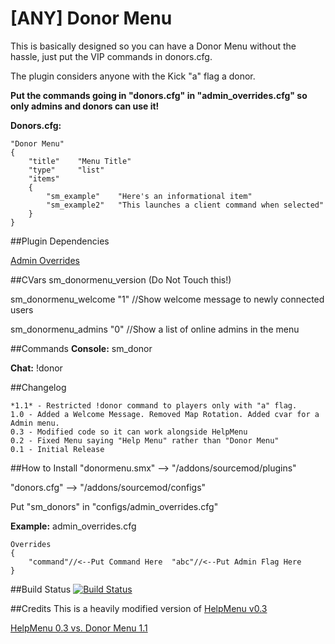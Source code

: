 [ANY] Donor Menu
============
This is basically designed so you can have a Donor Menu without the hassle, just put the VIP commands in donors.cfg.

The plugin considers anyone with the Kick "a" flag a donor.

**Put the commands going in "donors.cfg" in "admin_overrides.cfg" so only admins and donors can use it!**

**Donors.cfg:** 
```
"Donor Menu"
{
    "title"    "Menu Title"
    "type"     "list"
    "items"
    {
        "sm_example"	"Here's an informational item"
        "sm_example2"  	"This launches a client command when selected"
    }
}
```

##Plugin Dependencies

[Admin Overrides](https://wiki.alliedmods.net/Overriding_Command_Access_(SourceMod))

##CVars
sm_donormenu_version 	(Do Not Touch this!)

sm_donormenu_welcome	"1" //Show welcome message to newly connected users

sm_donormenu_admins		"0" //Show a list of online admins in the menu

##Commands
**Console:** sm_donor

**Chat:** !donor

##Changelog
```
*1.1* - Restricted !donor command to players only with "a" flag.
1.0 - Added a Welcome Message. Removed Map Rotation. Added cvar for a Admin menu.
0.3 - Modified code so it can work alongside HelpMenu
0.2 - Fixed Menu saying "Help Menu" rather than "Donor Menu"
0.1 - Initial Release
```

##How to Install
"donormenu.smx" --> "<game>/addons/sourcemod/plugins"

"donors.cfg" --> "<game>/addons/sourcemod/configs"

Put "sm_donors" in "configs/admin_overrides.cfg"

**Example:** admin_overrides.cfg
```
Overrides
{
	"command"//<--Put Command Here	"abc"//<--Put Admin Flag Here
}
```
##Build Status
[![Build Status](https://travis-ci.org/Sarabveer/SM-DonorMenu.svg?branch=master)](https://travis-ci.org/Sarabveer/SM-DonorMenu)

##Credits
This is a heavily modified version of [HelpMenu v0.3](https://forums.alliedmods.net/showthread.php?t=72576)

[HelpMenu 0.3 vs. Donor Menu 1.1](https://www.diffchecker.com/wwds6yne)
